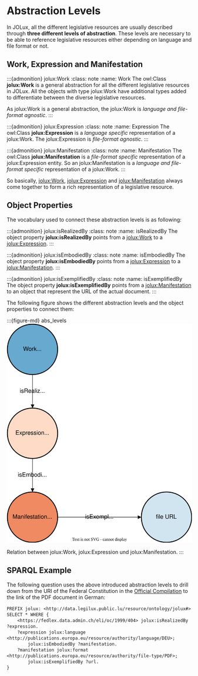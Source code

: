 # Abstraction Levels

In JOLux, all the different legislative resources are usually described through **three different levels of abstraction**. These levels are necessary to be able to reference legislative resources either depending on language and file format or not.

## Work, Expression and Manifestation

:::{admonition} jolux:Work
:class: note
:name: Work
The owl:Class **jolux:Work** is a general abstraction for all the different legislative resources in JOLux. All the objects with type jolux:Work have additional types added to differentiate between the diverse legislative resources. 

As jolux:Work is a general abstraction, the jolux:Work is *language and file-format agnostic*.
:::

:::{admonition} jolux:Expression
:class: note
:name: Expression
The owl:Class **jolux:Expression** is a *language specific* representation of a jolux:Work. The jolux:Expression is *file-format agnostic*.
:::

:::{admonition} jolux:Manifestation
:class: note
:name: Manifestation
The owl:Class **jolux:Manifestation** is a *file-format specific* representation of a jolux:Expression entity. So an jolux:Manifestation is a *language and file-format specific* representation of a jolux:Work.
:::

So basically, [jolux:Work](#Work), [jolux:Expression](#Expression) and [jolux:Manifestation](#Manifestation) always come together to form a rich representation of a legislative resource. 

## Object Properties

The vocabulary used to connect these abstraction levels is as following:

:::{admonition} jolux:isRealizedBy
:class: note
:name: isRealizedBy
The object property **jolux:isRealizedBy** points from a [jolux:Work](#Work) to a [jolux:Expression](#Expression).
:::

:::{admonition} jolux:isEmbodiedBy
:class: note
:name: isEmbodiedBy
The object property **jolux:isEmbodiedBy** points from a [jolux:Expression](#Expression) to a [jolux:Manifestation](#Manifestation).
:::

:::{admonition} jolux:isExemplifiedBy
:class: note
:name: isExemplifiedBy
The object property **jolux:isExemplifiedBy** points from a [jolux:Manifestation](#Manifestation) to an object that represent the URL of the actual document.
:::

The following figure shows the different abstraction levels and the object properties to connect them:

:::{figure-md} abs_levels
![](img/abstraction_levels.svg)

Relation between jolux:Work, jolux:Expression und jolux:Manifestation.
:::

## SPARQL Example

The following question uses the above introduced abstraction levels to drill down from the URI of the Federal Constitution in the [Official Compilation](official_compilation.md) to the link of the PDF document in German:

```sparql
PREFIX jolux: <http://data.legilux.public.lu/resource/ontology/jolux#>
SELECT * WHERE {
    <https://fedlex.data.admin.ch/eli/oc/1999/404> jolux:isRealizedBy ?expression.
    ?expression jolux:language <http://publications.europa.eu/resource/authority/language/DEU>;
        jolux:isEmbodiedBy ?manifestation.
    ?manifestation jolux:format <http://publications.europa.eu/resource/authority/file-type/PDF>;
        jolux:isExemplifiedBy ?url.
}
```
